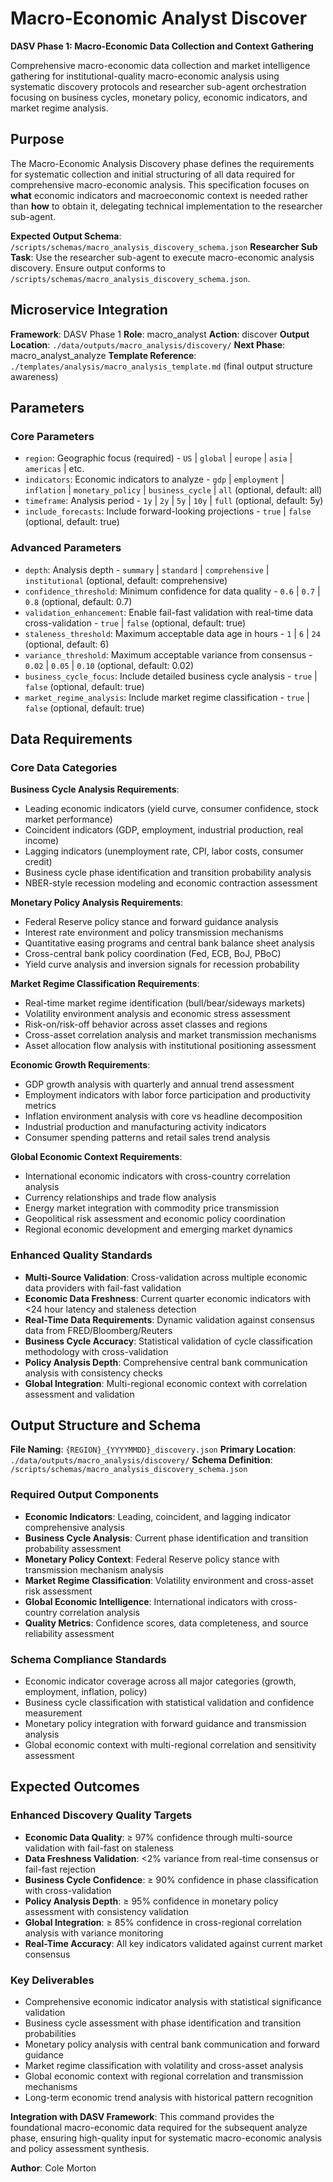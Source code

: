 # Macro-Economic Analyst Discover

**DASV Phase 1: Macro-Economic Data Collection and Context Gathering**

Comprehensive macro-economic data collection and market intelligence gathering for institutional-quality macro-economic analysis using systematic discovery protocols and researcher sub-agent orchestration focusing on business cycles, monetary policy, economic indicators, and market regime analysis.

## Purpose

The Macro-Economic Analysis Discovery phase defines the requirements for systematic collection and initial structuring of all data required for comprehensive macro-economic analysis. This specification focuses on **what** economic indicators and macroeconomic context is needed rather than **how** to obtain it, delegating technical implementation to the researcher sub-agent.

**Expected Output Schema**: `/scripts/schemas/macro_analysis_discovery_schema.json`
**Researcher Sub Task**: Use the researcher sub-agent to execute macro-economic analysis discovery. Ensure output conforms to `/scripts/schemas/macro_analysis_discovery_schema.json`.

## Microservice Integration

**Framework**: DASV Phase 1
**Role**: macro_analyst
**Action**: discover
**Output Location**: `./data/outputs/macro_analysis/discovery/`
**Next Phase**: macro_analyst_analyze
**Template Reference**: `./templates/analysis/macro_analysis_template.md` (final output structure awareness)

## Parameters

### Core Parameters
- `region`: Geographic focus (required) - `US` | `global` | `europe` | `asia` | `americas` | etc.
- `indicators`: Economic indicators to analyze - `gdp` | `employment` | `inflation` | `monetary_policy` | `business_cycle` | `all` (optional, default: all)
- `timeframe`: Analysis period - `1y` | `2y` | `5y` | `10y` | `full` (optional, default: 5y)
- `include_forecasts`: Include forward-looking projections - `true` | `false` (optional, default: true)

### Advanced Parameters
- `depth`: Analysis depth - `summary` | `standard` | `comprehensive` | `institutional` (optional, default: comprehensive)
- `confidence_threshold`: Minimum confidence for data quality - `0.6` | `0.7` | `0.8` (optional, default: 0.7)
- `validation_enhancement`: Enable fail-fast validation with real-time data cross-validation - `true` | `false` (optional, default: true)
- `staleness_threshold`: Maximum acceptable data age in hours - `1` | `6` | `24` (optional, default: 6)
- `variance_threshold`: Maximum acceptable variance from consensus - `0.02` | `0.05` | `0.10` (optional, default: 0.02)
- `business_cycle_focus`: Include detailed business cycle analysis - `true` | `false` (optional, default: true)
- `market_regime_analysis`: Include market regime classification - `true` | `false` (optional, default: true)

## Data Requirements

### Core Data Categories

**Business Cycle Analysis Requirements**:
- Leading economic indicators (yield curve, consumer confidence, stock market performance)
- Coincident indicators (GDP, employment, industrial production, real income)
- Lagging indicators (unemployment rate, CPI, labor costs, consumer credit)
- Business cycle phase identification and transition probability analysis
- NBER-style recession modeling and economic contraction assessment

**Monetary Policy Analysis Requirements**:
- Federal Reserve policy stance and forward guidance analysis
- Interest rate environment and policy transmission mechanisms
- Quantitative easing programs and central bank balance sheet analysis
- Cross-central bank policy coordination (Fed, ECB, BoJ, PBoC)
- Yield curve analysis and inversion signals for recession probability

**Market Regime Classification Requirements**:
- Real-time market regime identification (bull/bear/sideways markets)
- Volatility environment analysis and economic stress assessment
- Risk-on/risk-off behavior across asset classes and regions
- Cross-asset correlation analysis and market transmission mechanisms
- Asset allocation flow analysis with institutional positioning assessment

**Economic Growth Requirements**:
- GDP growth analysis with quarterly and annual trend assessment
- Employment indicators with labor force participation and productivity metrics
- Inflation environment analysis with core vs headline decomposition
- Industrial production and manufacturing activity indicators
- Consumer spending patterns and retail sales trend analysis

**Global Economic Context Requirements**:
- International economic indicators with cross-country correlation analysis
- Currency relationships and trade flow analysis
- Energy market integration with commodity price transmission
- Geopolitical risk assessment and economic policy coordination
- Regional economic development and emerging market dynamics

### Enhanced Quality Standards
- **Multi-Source Validation**: Cross-validation across multiple economic data providers with fail-fast validation
- **Economic Data Freshness**: Current quarter economic indicators with <24 hour latency and staleness detection
- **Real-Time Data Requirements**: Dynamic validation against consensus data from FRED/Bloomberg/Reuters
- **Business Cycle Accuracy**: Statistical validation of cycle classification methodology with cross-validation
- **Policy Analysis Depth**: Comprehensive central bank communication analysis with consistency checks
- **Global Integration**: Multi-regional economic context with correlation assessment and validation

## Output Structure and Schema

**File Naming**: `{REGION}_{YYYYMMDD}_discovery.json`
**Primary Location**: `./data/outputs/macro_analysis/discovery/`
**Schema Definition**: `/scripts/schemas/macro_analysis_discovery_schema.json`

### Required Output Components
- **Economic Indicators**: Leading, coincident, and lagging indicator comprehensive analysis
- **Business Cycle Analysis**: Current phase identification and transition probability assessment
- **Monetary Policy Context**: Federal Reserve policy stance with transmission mechanism analysis
- **Market Regime Classification**: Volatility environment and cross-asset risk assessment
- **Global Economic Intelligence**: International indicators with cross-country correlation analysis
- **Quality Metrics**: Confidence scores, data completeness, and source reliability assessment

### Schema Compliance Standards
- Economic indicator coverage across all major categories (growth, employment, inflation, policy)
- Business cycle classification with statistical validation and confidence measurement
- Monetary policy integration with forward guidance and transmission analysis
- Global economic context with multi-regional correlation and sensitivity assessment

## Expected Outcomes

### Enhanced Discovery Quality Targets
- **Economic Data Quality**: ≥ 97% confidence through multi-source validation with fail-fast on staleness
- **Data Freshness Validation**: <2% variance from real-time consensus or fail-fast rejection
- **Business Cycle Confidence**: ≥ 90% confidence in phase classification with cross-validation
- **Policy Analysis Depth**: ≥ 95% confidence in monetary policy assessment with consistency validation
- **Global Integration**: ≥ 85% confidence in cross-regional correlation analysis with variance monitoring
- **Real-Time Accuracy**: All key indicators validated against current market consensus

### Key Deliverables
- Comprehensive economic indicator analysis with statistical significance validation
- Business cycle assessment with phase identification and transition probabilities
- Monetary policy analysis with central bank communication and forward guidance
- Market regime classification with volatility and cross-asset analysis
- Global economic context with regional correlation and transmission mechanisms
- Long-term economic trend analysis with historical pattern recognition

**Integration with DASV Framework**: This command provides the foundational macro-economic data required for the subsequent analyze phase, ensuring high-quality input for systematic macro-economic analysis and policy assessment synthesis.

**Author**: Cole Morton
